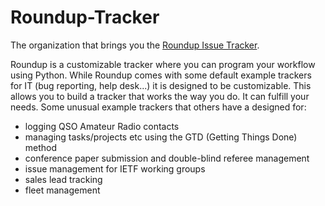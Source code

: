 # Roundup-Tracker

The organization that brings you the [Roundup Issue Tracker](https://www.roundup-tracker.org).

Roundup is a customizable tracker where you can program your workflow using Python.
While Roundup comes with some default example trackers for IT (bug reporting, help desk...)
it is designed to be customizable. This allows you to build a tracker that works the way you do.
It can fulfill your needs. Some unusual example trackers that others have a designed for:

  * logging QSO Amateur Radio contacts
  * managing tasks/projects etc using the GTD (Getting Things Done) method
  * conference paper submission and double-blind referee management
  * issue management for IETF working groups
  * sales lead tracking
  * fleet management
  
